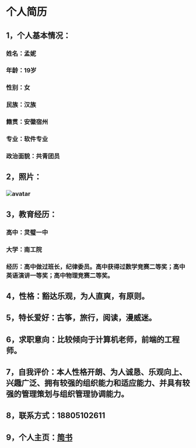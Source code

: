 # 个人简历
## 1，个人基本情况：
### 姓名：孟妮 
### 年龄：19岁
### 性别：女 
### 民族：汉族
### 籍贯：安徽宿州
### 专业：软件专业
### 政治面貌：共青团员
## 2，照片：
### ![avatar](https://wx4.sinaimg.cn/mw690/0061q8Nngy1g0s9otmwvaj30mt0mtq5z.jpg)
## 3，教育经历：
### 高中：灵璧一中
### 大学：南工院
### 经历：高中做过班长，纪律委员。高中获得过数学竞赛二等奖；高中英语演讲一等奖；高中物理竞赛二等奖。
## 4，性格：豁达乐观，为人直爽，有原则。
## 5，特长爱好：古筝，旅行，阅读，漫威迷。
## 6，求职意向：比较倾向于计算机老师，前端的工程师。
## 7，自我评价：本人性格开朗、为人诚恳、乐观向上、兴趣广泛、拥有较强的组织能力和适应能力、并具有较强的管理策划与组织管理协调能力。
## 8，联系方式：18805102611
## 9，个人主页：[简书](https://www.jianshu.com/u/bd0844e8e06d)